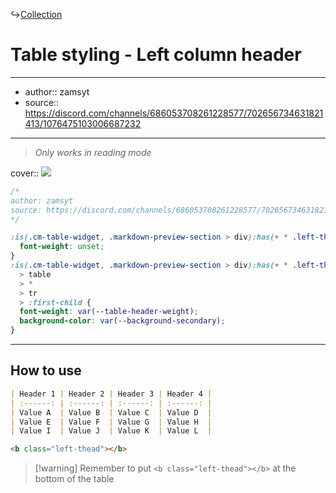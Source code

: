 ↪[Collection](Collection.md)

# Table styling - Left column header

---

- author:: zamsyt
- source:: https://discord.com/channels/686053708261228577/702656734631821413/1076475103006687232

---

> _Only works in reading mode_

cover:: ![](https://i.imgur.com/yVG3f3o.png)

```css
/*
author: zamsyt
source: https://discord.com/channels/686053708261228577/702656734631821413/1076475103006687232
*/

:is(.cm-table-widget, .markdown-preview-section > div):has(+ * .left-thead) th {
  font-weight: unset;
}
:is(.cm-table-widget, .markdown-preview-section > div):has(+ * .left-thead)
  > table
  > *
  > tr
  > :first-child {
  font-weight: var(--table-header-weight);
  background-color: var(--background-secondary);
}
```

---

## How to use

```md
| Header 1 | Header 2 | Header 3 | Header 4 |
| :------: | :------: | :------: | :------: |
| Value A  | Value B  | Value C  | Value D  |
| Value E  | Value F  | Value G  | Value H  |
| Value I  | Value J  | Value K  | Value L  |

<b class="left-thead"></b>
```

> [!warning] Remember to put `<b class="left-thead"></b>` at the bottom of the table
